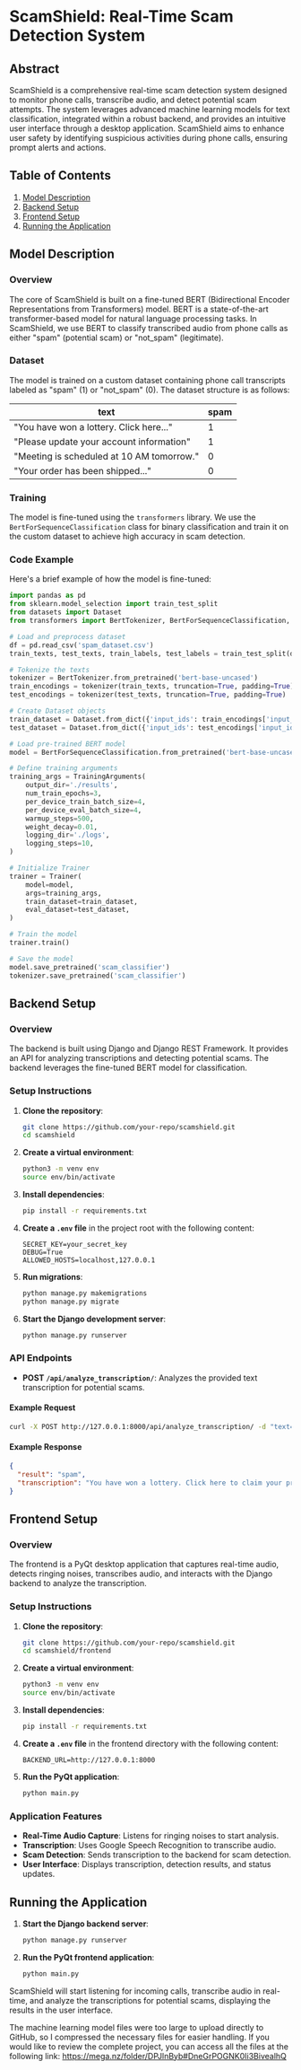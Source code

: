 # ScamShield: Real-Time Scam Detection System

## Abstract

ScamShield is a comprehensive real-time scam detection system designed to monitor phone calls, transcribe audio, and detect potential scam attempts. The system leverages advanced machine learning models for text classification, integrated within a robust backend, and provides an intuitive user interface through a desktop application. ScamShield aims to enhance user safety by identifying suspicious activities during phone calls, ensuring prompt alerts and actions.

## Table of Contents

1. [Model Description](#model-description)
2. [Backend Setup](#backend-setup)
3. [Frontend Setup](#frontend-setup)
4. [Running the Application](#running-the-application)

## Model Description

### Overview

The core of ScamShield is built on a fine-tuned BERT (Bidirectional Encoder Representations from Transformers) model. BERT is a state-of-the-art transformer-based model for natural language processing tasks. In ScamShield, we use BERT to classify transcribed audio from phone calls as either "spam" (potential scam) or "not_spam" (legitimate).

### Dataset

The model is trained on a custom dataset containing phone call transcripts labeled as "spam" (1) or "not_spam" (0). The dataset structure is as follows:

| text                                     | spam |
|------------------------------------------|------|
| "You have won a lottery. Click here..."  | 1    |
| "Please update your account information" | 1    |
| "Meeting is scheduled at 10 AM tomorrow."| 0    |
| "Your order has been shipped..."         | 0    |

### Training

The model is fine-tuned using the `transformers` library. We use the `BertForSequenceClassification` class for binary classification and train it on the custom dataset to achieve high accuracy in scam detection.

### Code Example

Here's a brief example of how the model is fine-tuned:

```python
import pandas as pd
from sklearn.model_selection import train_test_split
from datasets import Dataset
from transformers import BertTokenizer, BertForSequenceClassification, Trainer, TrainingArguments

# Load and preprocess dataset
df = pd.read_csv('spam_dataset.csv')
train_texts, test_texts, train_labels, test_labels = train_test_split(df['text'].tolist(), df['spam'].tolist(), test_size=0.2)

# Tokenize the texts
tokenizer = BertTokenizer.from_pretrained('bert-base-uncased')
train_encodings = tokenizer(train_texts, truncation=True, padding=True)
test_encodings = tokenizer(test_texts, truncation=True, padding=True)

# Create Dataset objects
train_dataset = Dataset.from_dict({'input_ids': train_encodings['input_ids'], 'attention_mask': train_encodings['attention_mask'], 'labels': train_labels})
test_dataset = Dataset.from_dict({'input_ids': test_encodings['input_ids'], 'attention_mask': test_encodings['attention_mask'], 'labels': test_labels})

# Load pre-trained BERT model
model = BertForSequenceClassification.from_pretrained('bert-base-uncased')

# Define training arguments
training_args = TrainingArguments(
    output_dir='./results',
    num_train_epochs=3,
    per_device_train_batch_size=4,
    per_device_eval_batch_size=4,
    warmup_steps=500,
    weight_decay=0.01,
    logging_dir='./logs',
    logging_steps=10,
)

# Initialize Trainer
trainer = Trainer(
    model=model,
    args=training_args,
    train_dataset=train_dataset,
    eval_dataset=test_dataset,
)

# Train the model
trainer.train()

# Save the model
model.save_pretrained('scam_classifier')
tokenizer.save_pretrained('scam_classifier')
```

## Backend Setup

### Overview

The backend is built using Django and Django REST Framework. It provides an API for analyzing transcriptions and detecting potential scams. The backend leverages the fine-tuned BERT model for classification.

### Setup Instructions

1. **Clone the repository**:
   ```bash
   git clone https://github.com/your-repo/scamshield.git
   cd scamshield
   ```

2. **Create a virtual environment**:
   ```bash
   python3 -m venv env
   source env/bin/activate
   ```

3. **Install dependencies**:
   ```bash
   pip install -r requirements.txt
   ```

4. **Create a `.env` file** in the project root with the following content:
   ```plaintext
   SECRET_KEY=your_secret_key
   DEBUG=True
   ALLOWED_HOSTS=localhost,127.0.0.1
   ```

5. **Run migrations**:
   ```bash
   python manage.py makemigrations
   python manage.py migrate
   ```

6. **Start the Django development server**:
   ```bash
   python manage.py runserver
   ```

### API Endpoints

- **POST `/api/analyze_transcription/`**: Analyzes the provided text transcription for potential scams.

#### Example Request

```bash
curl -X POST http://127.0.0.1:8000/api/analyze_transcription/ -d "text=You have won a lottery. Click here to claim your prize."
```

#### Example Response

```json
{
  "result": "spam",
  "transcription": "You have won a lottery. Click here to claim your prize."
}
```

## Frontend Setup

### Overview

The frontend is a PyQt desktop application that captures real-time audio, detects ringing noises, transcribes audio, and interacts with the Django backend to analyze the transcription.

### Setup Instructions

1. **Clone the repository**:
   ```bash
   git clone https://github.com/your-repo/scamshield.git
   cd scamshield/frontend
   ```

2. **Create a virtual environment**:
   ```bash
   python3 -m venv env
   source env/bin/activate
   ```

3. **Install dependencies**:
   ```bash
   pip install -r requirements.txt
   ```

4. **Create a `.env` file** in the frontend directory with the following content:
   ```plaintext
   BACKEND_URL=http://127.0.0.1:8000
   ```

5. **Run the PyQt application**:
   ```bash
   python main.py
   ```

### Application Features

- **Real-Time Audio Capture**: Listens for ringing noises to start analysis.
- **Transcription**: Uses Google Speech Recognition to transcribe audio.
- **Scam Detection**: Sends transcription to the backend for scam detection.
- **User Interface**: Displays transcription, detection results, and status updates.

## Running the Application

1. **Start the Django backend server**:
   ```bash
   python manage.py runserver
   ```

2. **Run the PyQt frontend application**:
   ```bash
   python main.py
   ```

ScamShield will start listening for incoming calls, transcribe audio in real-time, and analyze the transcriptions for potential scams, displaying the results in the user interface.

The machine learning model files were too large to upload directly to GitHub, so I compressed the necessary files for easier handling. If you would like to review the complete project, you can access all the files at the following link: https://mega.nz/folder/DPJlnByb#DneGrPOGNK0Ii3BivealhQ

